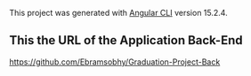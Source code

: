 This project was generated with [Angular CLI](https://github.com/angular/angular-cli) version 15.2.4.
## This the URL of the Application Back-End
https://github.com/Ebramsobhy/Graduation-Project-Back
